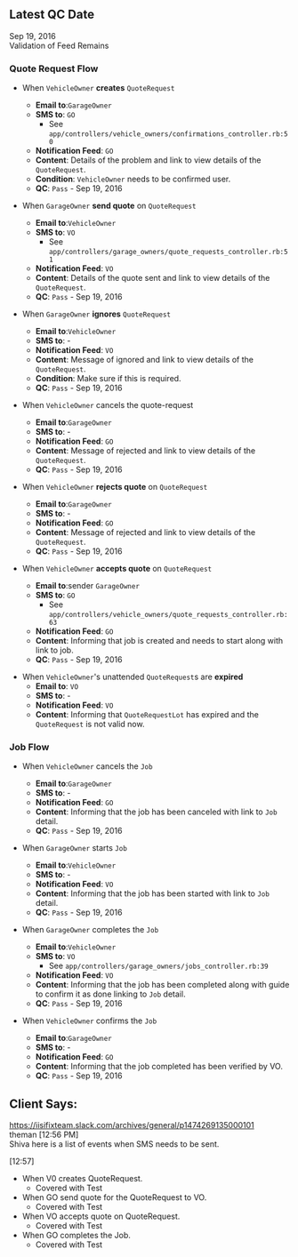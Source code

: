 ## Latest QC Date
Sep 19, 2016  
Validation of Feed Remains
### Quote Request Flow
- When `VehicleOwner` **creates** `QuoteRequest`
  - **Email to**:`GarageOwner`
  - **SMS to**: `GO`
    - See `app/controllers/vehicle_owners/confirmations_controller.rb:50`
  - **Notification Feed**: `GO` 
  - **Content**: Details of the problem and link to view details of the `QuoteRequest`.
  - **Condition**: `VehicleOwner` needs to be confirmed user.
  - **QC**: `Pass` - Sep 19, 2016

- When `GarageOwner` **send quote** on `QuoteRequest`
  - **Email to**:`VehicleOwner`
  - **SMS to**: `VO`
    - See `app/controllers/garage_owners/quote_requests_controller.rb:51`
  - **Notification Feed**: `VO`
  - **Content**: Details of the quote sent and link to view details of the `QuoteRequest`.
  - **QC**: `Pass` - Sep 19, 2016

- When `GarageOwner` **ignores** `QuoteRequest`
  - **Email to**:`VehicleOwner`
  - **SMS to**: -
  - **Notification Feed**: `VO`
  - **Content**: Message of ignored and link to view details of the `QuoteRequest`.
  - **Condition**: Make sure if this is required.
  - **QC**: `Pass` - Sep 19, 2016

- When `VehicleOwner` cancels the quote-request
  - **Email to**:`GarageOwner`
  - **SMS to**: -
  - **Notification Feed**: `GO`
  - **Content**: Message of rejected and link to view details of the `QuoteRequest`.
  - **QC**: `Pass` - Sep 19, 2016

- When `VehicleOwner` **rejects quote** on `QuoteRequest`
  - **Email to**:`GarageOwner`
  - **SMS to**: -
  - **Notification Feed**: `GO`
  - **Content**: Message of rejected and link to view details of the `QuoteRequest`.
  - **QC**: `Pass` - Sep 19, 2016

- When `VehicleOwner` **accepts quote** on `QuoteRequest`
  - **Email to**:sender `GarageOwner`
  - **SMS to**: `GO`
    - See `app/controllers/vehicle_owners/quote_requests_controller.rb:63`
  - **Notification Feed**: `GO`
  - **Content**: Informing that job is created and needs to start along with link to job.
  - **QC**: `Pass` - Sep 19, 2016

<!-- Expiration -->
- When `VehicleOwner`'s unattended `QuoteRequest`s are **expired**
  - **Email to**: `VO`
  - **SMS to**: -
  - **Notification Feed**: `VO`
  - **Content**: Informing that `QuoteRequestLot` has expired and the `QuoteRequest` is not valid now.

### Job Flow
- When `VehicleOwner` cancels the `Job`
  - **Email to**:`GarageOwner`
  - **SMS to**: -
  - **Notification Feed**: `GO`
  - **Content**: Informing that the job has been canceled with link to `Job` detail.
  - **QC**: `Pass` - Sep 19, 2016

- When `GarageOwner` starts `Job`
  - **Email to**:`VehicleOwner`
  - **SMS to**: -
  - **Notification Feed**: `VO`
  - **Content**: Informing that the job has been started with link to `Job` detail.
  - **QC**: `Pass` - Sep 19, 2016

- When `GarageOwner` completes the `Job`
  - **Email to**:`VehicleOwner`
  - **SMS to**: `VO`
    - See `app/controllers/garage_owners/jobs_controller.rb:39`
  - **Notification Feed**: `VO`
  - **Content**: Informing that the job has been completed along with guide to confirm it as done linking to `Job` detail.
  - **QC**: `Pass` - Sep 19, 2016

- When `VehicleOwner` confirms the `Job`
  - **Email to**:`GarageOwner`
  - **SMS to**: -
  - **Notification Feed**: `GO`
  - **Content**: Informing that the job completed has been verified by VO.
  - **QC**: `Pass` - Sep 19, 2016
  
## Client Says: 
https://iisifixteam.slack.com/archives/general/p1474269135000101  
theman [12:56 PM]  
Shiva here is a list of events when SMS needs to be sent.

[12:57]  
- When V0 creates QuoteRequest.
    - Covered with Test
- When GO send quote for the QuoteRequest to VO.
    - Covered with Test
- When VO accepts quote on QuoteRequest.
    - Covered with Test
- When GO completes the Job.
    - Covered with Test 
 
